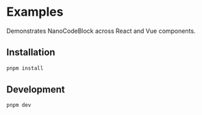 # Examples

Demonstrates NanoCodeBlock across React and Vue components.

## Installation

```sh
pnpm install
```

## Development

```sh
pnpm dev
```
